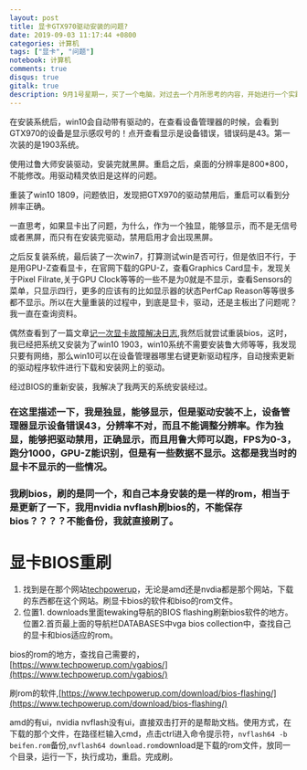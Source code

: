 ```yaml
---
layout: post
title: 显卡GTX970驱动安装的问题? 
date: 2019-09-03 11:17:44 +0800 
categories: 计算机 
tags: ["显卡", "问题"]
notebook: 计算机
comments: true
disqus: true
gitalk: true
description: 9月1号星期一，买了一个电脑，对过去一个月所思考的内容，开始进行一个实践。昨天装显卡驱动，安装windows10之后多次安装系统都不能够成功安装上，出现的问题是，安装win10后，安装显卡驱动，无论是鲁大师，官网下的，驱动精灵以及其他重装，都不能成功，具体在文章。
---
```

在安装系统后，win10会自动带有驱动的，在查看设备管理器的时候，会看到GTX970的设备是显示感叹号的！点开查看显示是设备错误，错误码是43。第一次装的是1903系统。

使用过鲁大师安装驱动，安装完就黑屏。重启之后，桌面的分辨率是800*800，不能修改。用驱动精灵依旧是这样的问题。

重装了win10 1809，问题依旧，发现把GTX970的驱动禁用后，重启可以看到分辨率正确。

一直思考，如果显卡出了问题，为什么，作为一个独显，能够显示，而不是无信号或者黑屏，而只有在安装完驱动，禁用启用才会出现黑屏。

之后反复装系统，最后装了一次win7，打算测试win是否可行，但是依旧不行，于是用GPU-Z查看显卡，在官网下载的GPU-Z，查看Graphics Card显卡，发现关于Pixel Filrate,关于GPU Clock等等的一些不是为0就是不显示，查看Sensors的菜单，只显示四行，更多的应该有的比如显示器的状态PerfCap Reason等等很多都不显示。所以在大量重装的过程中，到底是显卡，驱动，还是主板出了问题呢？我一直在查询资料。

偶然查看到了一篇文章[记一次显卡故障解决日志](https://www.bilibili.com/read/cv2353553/),我然后就尝试重装bios，这时，我已经把系统又安装为了win10 1903，win10系统不需要安装鲁大师等等，我发现只要有网络，那么win10可以在设备管理器哪里右键更新驱动程序，自动搜索更新的驱动程序软件进行下载和安装网上的驱动。

经过BIOS的重新安装，我解决了我两天的系统安装经过。

### 在这里描述一下，我是独显，能够显示，但是驱动安装不上，设备管理器显示设备错误43，分辨率不对，而且不能调整分辨率。作为独显，能够把驱动禁用，正确显示，而且用鲁大师可以跑，FPS为0-3，跑分1000，GPU-Z能识别，但是有一些数据不显示。这都是我当时的显卡不显示的一些情况。

### 我刷bios，刷的是同一个，和自己本身安装的是一样的rom，相当于是更新了一下，我用nvidia nvflash刷bios的，不能保存bios？？？？不能备份，我就直接刷了。

# 显卡BIOS重刷

1. 找到是在那个网站[techpowerup](https://www.techpowerup.com)，无论是amd还是nvdia都是那个网站，下载的东西都在这个网站。刷显卡bios的软件和biso的rom文件。
2. 位置1. downloads里面tewaking导航的BIOS flashing刷新bios软件的地方。位置2.首页最上面的导航栏DATABASES中vga bios collection中，查找自己的显卡和bios适应的rom。

bios的rom的地方，查找自己需要的，[https://www.techpowerup.com/vgabios/](https://www.techpowerup.com/vgabios/)

刷rom的软件,[https://www.techpowerup.com/download/bios-flashing/](https://www.techpowerup.com/download/bios-flashing/)

amd的有ui，nvidia nvflash没有ui，直接双击打开的是帮助文档。使用方式，在下载的那个文件，在路径栏输入cmd，点击ctrl进入命令提示符，`nvflash64 -b beifen.rom`备份,`nvflash64 download.rom`download是下载的rom文件，放同一个目录，运行一下，执行成功，重启。完成刷。

